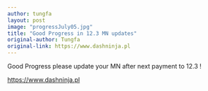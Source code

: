 ```yaml
---
author: tungfa
layout: post
image: "progressJuly05.jpg"
title: "Good Progress in 12.3 MN updates"
original-author: Tungfa
original-link: https://www.dashninja.pl
---
```




Good Progress
please update your MN after next payment to 12.3 !

<https://www.dashninja.pl>
